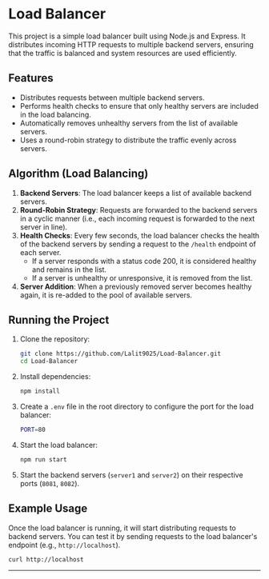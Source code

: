 # Load Balancer

This project is a simple load balancer built using Node.js and Express. It distributes incoming HTTP requests to multiple backend servers, ensuring that the traffic is balanced and system resources are used efficiently.

## Features

- Distributes requests between multiple backend servers.
- Performs health checks to ensure that only healthy servers are included in the load balancing.
- Automatically removes unhealthy servers from the list of available servers.
- Uses a round-robin strategy to distribute the traffic evenly across servers.

## Algorithm (Load Balancing)

1. **Backend Servers**: The load balancer keeps a list of available backend servers.
2. **Round-Robin Strategy**: Requests are forwarded to the backend servers in a cyclic manner (i.e., each incoming request is forwarded to the next server in line).
3. **Health Checks**: Every few seconds, the load balancer checks the health of the backend servers by sending a request to the `/health` endpoint of each server.
   - If a server responds with a status code 200, it is considered healthy and remains in the list.
   - If a server is unhealthy or unresponsive, it is removed from the list.
4. **Server Addition**: When a previously removed server becomes healthy again, it is re-added to the pool of available servers.

## Running the Project

1. Clone the repository:

   ```bash
   git clone https://github.com/Lalit9025/Load-Balancer.git
   cd Load-Balancer
   ```

2. Install dependencies:

   ```bash
   npm install
   ```

3. Create a `.env` file in the root directory to configure the port for the load balancer:

   ```bash
   PORT=80
   ```

4. Start the load balancer:

   ```bash
   npm run start
   ```

5. Start the backend servers (`server1` and `server2`) on their respective ports (`8081`, `8082`).

## Example Usage

Once the load balancer is running, it will start distributing requests to backend servers. You can test it by sending requests to the load balancer's endpoint (e.g., `http://localhost`).

```bash
curl http://localhost
```

---

